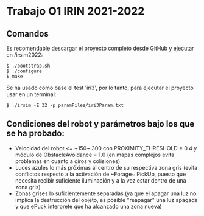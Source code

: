 # Trabajo O1 IRIN 2021-2022
## Comandos
Es recomendable descargar el proyecto completo desde GitHub y ejecutar en /irsim2022:

```
$ ./bootstrap.sh
$ ./configure
$ make
```

Se ha usado como base el test 'iri3', por lo tanto, para ejecutar el proyecto usar en un terminal:

```
$ ./irsim -E 32 -p paramFiles/iri3Param.txt 
```
## Condiciones del robot y parámetros bajo los que se ha probado:
* Velocidad del robot <= ~150~ 300 con PROXIMITY_THRESHOLD = 0.4 y módulo de ObstacleAvoidance = 1.0 (en mapas complejos evita problemas en cuanto a giros y colisiones)
* Luces azules lo más próximas al centro de su respectiva zona gris (evita conflictos respecto a la activación de ~Forage~ PickUp, puesto que necesita recibir suficiente iluminación y a la vez estar dentro de una zona gris)
* Zonas grises lo suficientemente separadas (ya que el apagar una luz no implica la destrucción del objeto, es posible "reapagar" una luz apagada y que ePuck interprete que ha alcanzado una zona nueva)
